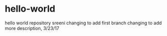 # hello-world
hello world repository
sreeni changing to add first branch
changing to add more description, 3/23/17
